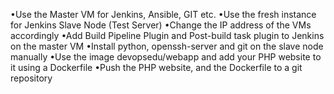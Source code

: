 •Use the Master VM for Jenkins, Ansible, GIT etc.
•Use the fresh instance for Jenkins Slave Node (Test Server)
•Change the IP address of the VMs accordingly
•Add Build Pipeline Plugin and Post-build task plugin to Jenkins on the master VM
•Install python, openssh-server and git on the slave node manually
•Use the image devopsedu/webapp and add your PHP website to it using a Dockerfile
•Push the PHP website, and the Dockerfile to a git repository
